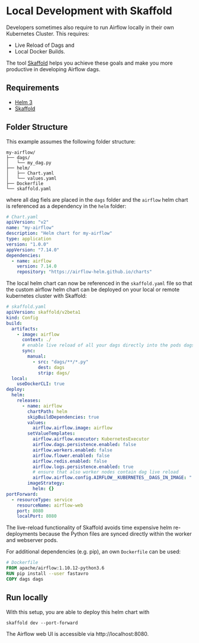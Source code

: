 # Local Development with Skaffold

Developers sometimes also require to run Airflow locally in their own Kubernetes Cluster. This requires: 
 - Live Reload of Dags and
 - Local Docker Builds. 

 The tool [Skaffold](https://skaffold.dev/) helps you achieve these goals and make you more productive in developing Airflow dags. 

## Requirements

- [Helm 3](https://helm.sh/docs/intro/install/)
- [Skaffold](https://skaffold.dev/)

## Folder Structure

 This example assumes the following folder structure:

 ```
my-airflow/
├── dags/
│   └── my_dag.py
├── helm/
│   ├── Chart.yaml
│   └── values.yaml
├── Dockerfile
└── skaffold.yaml
```

where all dag fiels are placed in the `dags` folder and the `airflow` helm chart is referenced as a dependency in the `helm` folder: 

```yaml
# Chart.yaml
apiVersion: "v2"
name: "my-airflow"
description: "Helm chart for my-airflow"
type: application
version: "1.0.0"
appVersion: "7.14.0"
dependencies:
  - name: airflow
    version: 7.14.0
    repository: "https://airflow-helm.github.io/charts"
```

The local helm chart can now be referenced in the `skaffold.yaml` file so that the custom airflow helm chart can be deployed on your local or remote kubernetes cluster with Skaffold: 

```yaml
# skaffold.yaml
apiVersion: skaffold/v2beta1
kind: Config
build:
  artifacts:
    - image: airflow
      context: ./
      # enable live reload of all your dags directly into the pods dags folder
      sync:
        manual:
          - src: "dags/**/*.py"
            dest: dags
            strip: dags/
  local:
    useDockerCLI: true
deploy:
  helm:
    releases:
      - name: airflow
        chartPath: helm
        skipBuildDependencies: true
        values:
          airflow.airflow.image: airflow
        setValueTemplates:
          airflow.airflow.executor: KubernetesExecutor
          airflow.dags.persistence.enabled: false
          airflow.workers.enabled: false
          airflow.flower.enabled: false
          airflow.redis.enabled: false
          airflow.logs.persistence.enabled: true
          # ensure that also worker nodes contain dag live reload
          airflow.airflow.config.AIRFLOW__KUBERNETES__DAGS_IN_IMAGE: " True" # hack with whitespace because helm has otherwise issues with boolean values
        imageStrategy:
          helm: {}
portForward:
  - resourceType: service
    resourceName: airflow-web
    port: 8080
    localPort: 8080
```

The live-reload functionality of Skaffold avoids time expensive helm re-deployments because the Python files are synced directly within the worker and webserver pods.

For additional dependencies (e.g. pip), an own `Dockerfile` can be used: 

```Dockerfile
# Dockerfile
FROM apache/airflow:1.10.12-python3.6
RUN pip install --user fastavro
COPY dags dags
```

## Run locally

With this setup, you are able to deploy this helm chart with 

```
skaffold dev --port-forward
```

The Airflow web UI is accessible via http://localhost:8080. 
